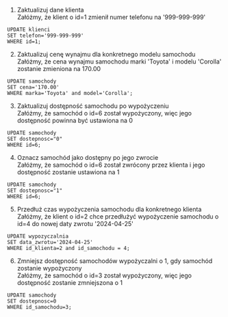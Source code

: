 1. Zaktualizuj dane klienta  
Załóżmy, że klient o id=1 zmienił numer telefonu na '999-999-999'  
```
UPDATE klienci
SET telefon='999-999-999'
WHERE id=1;
```
2. Zaktualizuj cenę wynajmu dla konkretnego modelu samochodu  
Załóżmy, że cena wynajmu samochodu marki 'Toyota' i modelu 'Corolla' zostanie zmieniona na 170.00  
```
UPDATE samochody
SET cena='170.00'
WHERE marka='Toyota' and model='Corolla';
```
3. Zaktualizuj dostępność samochodu po wypożyczeniu  
Załóżmy, że samochód o id=6 został wypożyczony, więc jego dostępność powinna być ustawiona na 0
```
UPDATE samochody
SET dostepnosc="0"
WHERE id=6;
```
4. Oznacz samochód jako dostępny po jego zwrocie  
Załóżmy, że samochód o id=6 został zwrócony przez klienta i jego dostępność zostanie ustawiona na 1  
```
UPDATE samochody
SET dostepnosc="1"
WHERE id=6;
```
5. Przedłuż czas wypożyczenia samochodu dla konkretnego klienta  
Załóżmy, że klient o id=2 chce przedłużyć wypożyczenie samochodu o id=4 do nowej daty zwrotu '2024-04-25'  
```
UPDATE wypozyczalnia
SET data_zwrotu='2024-04-25'
WHERE id_klienta=2 and id_samochodu = 4;
```
6. Zmniejsz dostępność samochodów wypożyczalni o 1, gdy samochód zostanie wypożyczony  
Załóżmy, że samochód o id=3 został wypożyczony, więc jego dostępność zostanie zmniejszona o 1  
```
UPDATE samochody
SET dostepnosc=0
WHERE id_samochodu=3;
```
